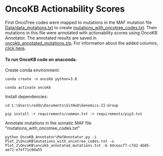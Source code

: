 # OncoKB Actionability Scores
First OncoTree codes were mapped to mutations in the MAF mutation file [Data/data_mutations.txt](https://github.com/TomMakesThings/Genomics-II-Group/blob/main/Data/data_mutations.txt) to create [mutations_with_oncotree_codes.txt](https://github.com/TomMakesThings/Genomics-II-Group/blob/main/Plot_2/OncoKB/mutations_with_oncotree_codes.txt). Then mutations in this file were annotated with actionability scores using OncoKB Annotator. The annotated results are saved in [oncokb_annotated_mutations.zip](https://github.com/TomMakesThings/Genomics-II-Group/blob/main/Plot_2/OncoKB/oncokb_annotated_mutations.zip). For information about the added columns, [click here](https://github.com/TomMakesThings/Genomics-II-Group/tree/main/OncoKB_Annotator#columns-added-in-the-annotation-files).

#### To run OncoKB code on anaconda:

Create conda environment:

`conda create -n oncokb python=3.8`

`conda activate oncokb`

Install dependencies:

`cd C:\Users\redds\Documents\GitHub\Genomics-II-Group`

`pip install -r requirements/common.txt -r requirements/pip3.txt`

Annotate mutations in the somatic MAF file "mutations_with_oncotree_codes.txt"

`python OncoKB_Annotator\MafAnnotator.py -i Plot_2\OncoKB\mutations_with_oncotree_codes.txt -o Plot_2\OncoKB\oncokb_annotated_mutations.txt -b 44ceacf7-c7d2-4b85-ae72-e7ef71c0da55`

